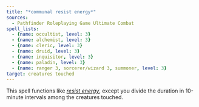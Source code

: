 ```yaml
---
title: "*communal resist energy*"
sources:
  - Pathfinder Roleplaying Game Ultimate Combat
spell_lists:
  - {name: occultist, level: 3}
  - {name: alchemist, level: 3}
  - {name: cleric, level: 3}
  - {name: druid, level: 3}
  - {name: inquisitor, level: 3}
  - {name: paladin, level: 3}
  - {name: ranger 3, sorcerer/wizard 3, summoner, level: 3}
target: creatures touched
---
```


This spell functions like [*resist energy*](/spells/resist-energy/), except you divide the duration in 10-minute intervals among the creatures touched.

